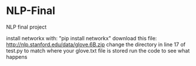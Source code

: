 # NLP-Final
NLP final project

install networkx with: "pip install networkx"
download this file: http://nlp.stanford.edu/data/glove.6B.zip
change the directory in line 17 of test.py to match where your glove.txt file is stored
run the code to see what happens
